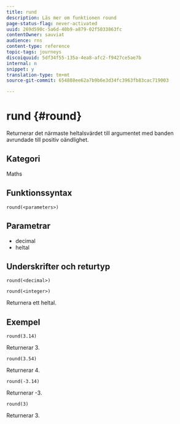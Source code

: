 ```yaml
---
title: rund
description: Läs mer om funktionen round
page-status-flag: never-activated
uuid: 269d590c-5a6d-40b9-a879-02f5033863fc
contentOwner: sauviat
audience: rns
content-type: reference
topic-tags: journeys
discoiquuid: 5df34f55-135a-4ea8-afc2-f9427ce5ae7b
internal: n
snippet: y
translation-type: tm+mt
source-git-commit: 654888ee62a7b9b6e3d34fc3963fb83cac719003

---
```



# rund {#round}

Returnerar det närmaste heltalsvärdet till argumentet med banden avrundade till positiv oändlighet.

## Kategori

Maths

## Funktionssyntax

`round(<parameters>)`

## Parametrar

* decimal
* heltal

## Underskrifter och returtyp

`round(<decimal>)`

`round(<integer>)`

Returnera ett heltal.

## Exempel

`round(3.14)`

Returnerar 3.

`round(3.54)`

Returnerar 4.

`round(-3.14)`

Returnerar -3.

`round(3)`

Returnerar 3.
